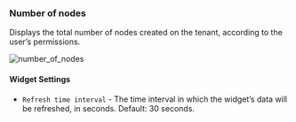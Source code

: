 ### Number of nodes
Displays the total number of nodes created on the tenant, according to the user’s permissions.

![number_of_nodes](https://docs.cloudify.co/staging/next/images/ui/widgets/num_of_nodes.png)

#### Widget Settings 
* `Refresh time interval` - The time interval in which the widget’s data will be refreshed, in seconds. Default: 30 seconds.
